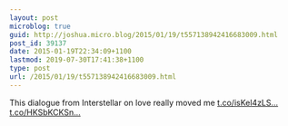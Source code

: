 ```yaml
---
layout: post
microblog: true
guid: http://joshua.micro.blog/2015/01/19/t557138942416683009.html
post_id: 39137
date: 2015-01-19T22:34:09+1100
lastmod: 2019-07-30T17:41:38+1100
type: post
url: /2015/01/19/t557138942416683009.html
---
```

This dialogue from Interstellar on love really moved me [t.co/isKel4zLS...](http://t.co/isKel4zLSv) [t.co/HKSbKCKSn...](http://t.co/HKSbKCKSn2)
